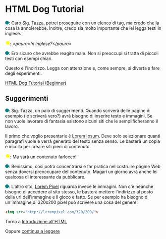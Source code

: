 # HTML Dog Tutorial

![](../../images/people/tess.png): Caro Sig. Tazza, potrei proseguire con un elenco
di tag, ma credo che la cosa la annoierebbe. Inoltre, credo sia molto importante
che lei legga testi in inglese.

![](../../images/people/tazza.png): *&lt;paura&gt;In inglese?&lt;/paura&gt;*

![](../../images/people/tess.png): Ero sicuro che avrebbe reagito male. Non si preoccupi
si tratta di piccoli testi con esempi chiari.

Questo è l'indirizzo. Legga con attenzione e, come sempre, si diverta a fare
degli esperimenti.

<a href="http://htmldog.com/guides/html/beginner/">HTML Dog Tutorial (Beginner)</a>

## Suggerimenti

![](../../images/people/tess.png): Sig. Tazza, un paio di suggerimenti. Quando scriverà
delle pagine di esempio (le scriverà vero?) avrà bisogno di inserire testo e immagini.
Se non vuole lavorare di fantasia esistono alcuni siti che le semplificheranno il lavoro.

Il primo che voglio presentarle è <a href="http://it.lipsum.com/">Lorem Ipsum</a>.
Deve solo selezionare quanti paragrafi vuole e verrà generato del testo senza senso.
Le basterà un copia e incolla per creare siti pieni di contenuto.

![](../../images/people/tazza.png): Ma sarà un contenuto farlocco!

![](../../images/people/tess.png): Benissimo, così potrà concentrarsi e far pratica
nel costruire pagine Web senza doversi preoccupare del contenuto.
Magari un giorno avrà anche lei qualcosa di interessante da pubblicare.

![](../../images/people/tess.png): L'altro sito, <a href="http://lorempixel.com">Lorem Pixel</a>
riguarda invece le immagini. Non c'è
neanche bisogno di accedere al sito stesso, le basterà mettere l'indirizzo al
posto della url dell'immagine e il gioco è fatto. Se per esempio ha bisogno di un'immagine
di 320x200 pixel può scrivere una cosa del genere:

```html
<img src="http://lorempixel.com/320/200/">
```

Torna a [Introduzione all'HTML](../summary.md)

Oppure [continua a leggere](esercizi.md)
